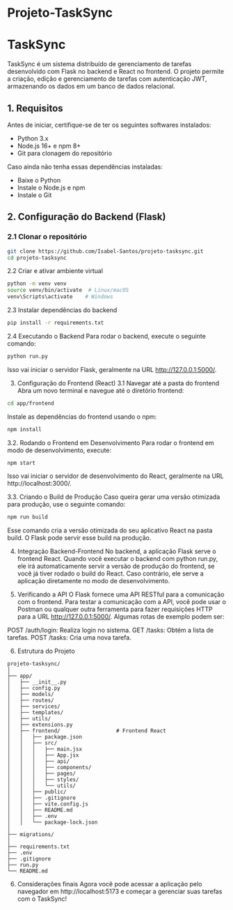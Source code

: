 # Projeto-TaskSync
# TaskSync

TaskSync é um sistema distribuído de gerenciamento de tarefas desenvolvido com Flask no backend e React no frontend. O projeto permite a criação, edição e gerenciamento de tarefas com autenticação JWT, armazenando os dados em um banco de dados relacional.

## 1. Requisitos

Antes de iniciar, certifique-se de ter os seguintes softwares instalados:

- Python 3.x
- Node.js 16+ e npm 8+
- Git para clonagem do repositório

Caso ainda não tenha essas dependências instaladas:

- Baixe o Python
- Instale o Node.js e npm
- Instale o Git

## 2. Configuração do Backend (Flask)

### 2.1 Clonar o repositório
```bash
git clone https://github.com/Isabel-Santos/projeto-tasksync.git
cd projeto-tasksync
```

2.2 Criar e ativar ambiente virtual
```bash
python -m venv venv
source venv/bin/activate  # Linux/macOS
venv\Scripts\activate    # Windows
```

2.3 Instalar dependências do backend
```bash
pip install -r requirements.txt
```

2.4 Executando o Backend
Para rodar o backend, execute o seguinte comando:
```bash
python run.py
```
Isso vai iniciar o servidor Flask, geralmente na URL http://127.0.0.1:5000/.

3. Configuração do Frontend (React)
3.1 Navegar até a pasta do frontend
Abra um novo terminal e navegue até o diretório frontend:
```bash
cd app/frontend
```
Instale as dependências do frontend usando o npm:
```bash
npm install
```

3.2. Rodando o Frontend em Desenvolvimento
Para rodar o frontend em modo de desenvolvimento, execute:
```bash
npm start
```
Isso vai iniciar o servidor de desenvolvimento do React, geralmente na URL http://localhost:3000/.

3.3. Criando o Build de Produção
Caso queira gerar uma versão otimizada para produção, use o seguinte comando:
```bash
npm run build
```
Esse comando cria a versão otimizada do seu aplicativo React na pasta build. O Flask pode servir esse build na produção.

4. Integração Backend-Frontend
No backend, a aplicação Flask serve o frontend React. Quando você executar o backend com python run.py, ele irá automaticamente servir a versão de produção do frontend, se você já tiver rodado o build do React. Caso contrário, ele serve a aplicação diretamente no modo de desenvolvimento.

5. Verificando a API
O Flask fornece uma API RESTful para a comunicação com o frontend. Para testar a comunicação com a API, você pode usar o Postman ou qualquer outra ferramenta para fazer requisições HTTP para a URL http://127.0.0.1:5000/. Algumas rotas de exemplo podem ser:

POST /auth/login: Realiza login no sistema.
GET /tasks: Obtém a lista de tarefas.
POST /tasks: Cria uma nova tarefa.

6. Estrutura do Projeto
```arduino
projeto-tasksync/
│
├── app/
│   ├── __init__.py
│   ├── config.py
│   ├── models/
│   ├── routes/
│   ├── services/
│   ├── templates/
│   ├── utils/
│   ├── extensions.py
│   ├── frontend/                  # Frontend React
│   │   ├── package.json
│   │   ├── src/
│   │   │   ├── main.jsx
│   │   │   ├── App.jsx
│   │   │   ├── api/
│   │   │   ├── components/
│   │   │   ├── pages/
│   │   │   ├── styles/
│   │   │   └── utils/
│   │   ├── public/
│   │   ├── .gitignore
│   │   ├── vite.config.js
│   │   ├── README.md
│   │   ├── .env
│   │   └── package-lock.json
│
├── migrations/
│
├── requirements.txt
├── .env
├── .gitignore
├── run.py
└── README.md
```
6. Considerações finais
Agora você pode acessar a aplicação pelo navegador em http://localhost:5173 e começar a gerenciar suas tarefas com o TaskSync!
